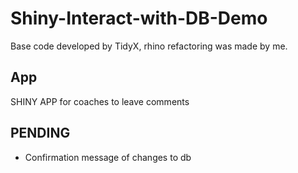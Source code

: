 # Shiny-Interact-with-DB-Demo

Base code developed by TidyX, rhino refactoring was made by me. 

## App

 SHINY APP for coaches to leave comments 

## PENDING

 - Confirmation message of changes to db
